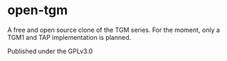 # open-tgm
A free and open source clone of the TGM series.
For the moment, only a TGM1 and TAP implementation is planned.

Published under the GPLv3.0

